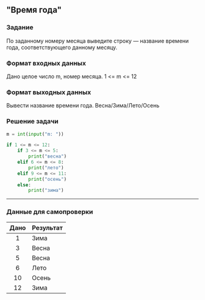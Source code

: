 ## "Время года"

### Задание

По заданному номеру месяца выведите строку — название времени года, соответствующего данному месяцу.

### Формат входных данных

Дано целое число m, номер месяца. 1 <= m <= 12

### Формат выходных данных

Вывести название времени года. Весна/Зима/Лето/Осень

### Решение задачи

```python
m = int(input("m: "))

if 1 <= m <= 12:
    if 3 <= m <= 5:
        print("весна")
    elif 6 <= m <= 8:
        print("лето")
    elif 9 <= m <= 11:
        print("осень")
    else:
        print("зима")

```

---

### Данные для самопроверки

| Дано | Результат |
| :---: | --- |
|    1    | Зима |
|    3    | Весна  |
|    5    | Весна  |
|    6    | Лето  |
|    10    | Осень  |
|    12    | Зима  |
